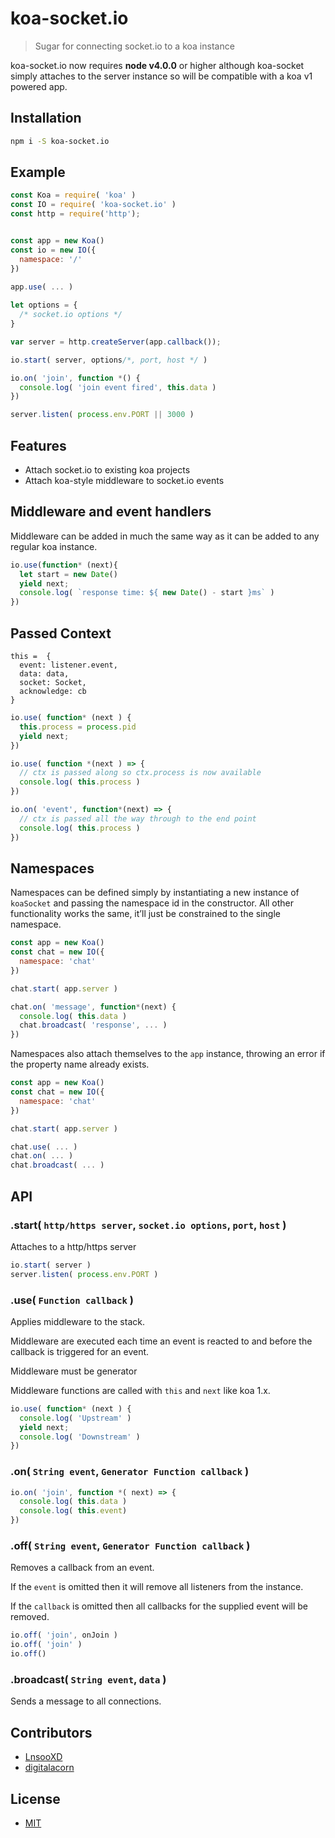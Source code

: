 # koa-socket.io

> Sugar for connecting socket.io to a koa instance

koa-socket.io now requires **node v4.0.0** or higher although koa-socket simply attaches to the server instance so will be compatible with a koa v1 powered app.


## Installation

```sh
npm i -S koa-socket.io
```

## Example

```js
const Koa = require( 'koa' )
const IO = require( 'koa-socket.io' )
const http = require('http');


const app = new Koa()
const io = new IO({
  namespace: '/'
})
  
app.use( ... )

let options = {
  /* socket.io options */
}

var server = http.createServer(app.callback());

io.start( server, options/*, port, host */ )

io.on( 'join', function *() {
  console.log( 'join event fired', this.data )
})

server.listen( process.env.PORT || 3000 )
```

## Features

* Attach socket.io to existing koa projects
* Attach koa-style middleware to socket.io events

## Middleware and event handlers

Middleware can be added in much the same way as it can be added to any regular koa instance.

```js
io.use(function* (next){
  let start = new Date()
  yield next;
  console.log( `response time: ${ new Date() - start }ms` )
})
```


## Passed Context

```
this =  {
  event: listener.event,
  data: data,
  socket: Socket,
  acknowledge: cb
}
```
```js
io.use( function* (next ) {
  this.process = process.pid
  yield next;
})

io.use( function *(next ) => {
  // ctx is passed along so ctx.process is now available
  console.log( this.process )
})

io.on( 'event', function*(next) => {
  // ctx is passed all the way through to the end point
  console.log( this.process )
})
```


## Namespaces

Namespaces can be defined simply by instantiating a new instance of `koaSocket` and passing the namespace id in the constructor. All other functionality works the same, it’ll just be constrained to the single namespace.

```js
const app = new Koa()
const chat = new IO({
  namespace: 'chat'
})

chat.start( app.server )

chat.on( 'message', function*(next) {
  console.log( this.data )
  chat.broadcast( 'response', ... )
})
```

Namespaces also attach themselves to the `app` instance, throwing an error if the property name already exists.

```js
const app = new Koa()
const chat = new IO({
  namespace: 'chat'
})

chat.start( app.server )

chat.use( ... )
chat.on( ... )
chat.broadcast( ... )
```

## API

### .start( `http/https server`, `socket.io options`, `port`, `host` )

Attaches to a http/https server

```js
io.start( server )
server.listen( process.env.PORT )
```

### .use( `Function callback` )

Applies middleware to the stack.

Middleware are executed each time an event is reacted to and before the callback is triggered for an event.

Middleware must be generator

Middleware functions are called with `this` and `next` like koa 1.x.


```js
io.use( function* (next ) {
  console.log( 'Upstream' )
  yield next;
  console.log( 'Downstream' )
})
```

### .on( `String event`, `Generator Function callback` )

```js
io.on( 'join', function *( next) => {
  console.log( this.data )
  console.log( this.event)
})
```

### .off( `String event`, `Generator Function callback` )

Removes a callback from an event.

If the `event` is omitted then it will remove all listeners from the instance.

If the `callback` is omitted then all callbacks for the supplied event will be removed.

```js
io.off( 'join', onJoin )
io.off( 'join' )
io.off()
```

### .broadcast( `String event`, `data` )

Sends a message to all connections.

## Contributors

- [LnsooXD](https://github.com/LnsooXD)
- [digitalacorn](https://github.com/digitalacorn)

## License

- [MIT](http://spdx.org/licenses/MIT)


